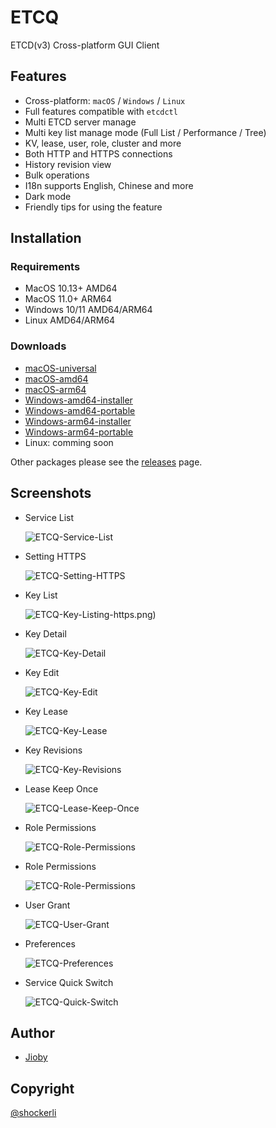 # ETCQ

ETCD(v3) Cross-platform GUI Client


## Features
- Cross-platform: `macOS` / `Windows` / `Linux`
- Full features compatible with `etcdctl`
- Multi ETCD server manage
- Multi key list manage mode (Full List / Performance / Tree)
- KV, lease, user, role, cluster and more
- Both HTTP and HTTPS connections
- History revision view
- Bulk operations
- I18n supports English, Chinese and more
- Dark mode
- Friendly tips for using the feature


## Installation

### Requirements
- MacOS 10.13+ AMD64
- MacOS 11.0+ ARM64
- Windows 10/11 AMD64/ARM64
- Linux AMD64/ARM64

### Downloads
- [macOS-universal](https://github.com/shockerli/etcq/releases/download/1.2.0/etcq-1.2.0-macos-universal.dmg)
- [macOS-amd64](https://github.com/shockerli/etcq/releases/download/1.2.0/etcq-1.2.0-macos-amd64.dmg)
- [macOS-arm64](https://github.com/shockerli/etcq/releases/download/1.2.0/etcq-1.2.0-macos-arm64.dmg)
- [Windows-amd64-installer](https://github.com/shockerli/etcq/releases/download/1.2.0/etcq-1.2.0-windows-amd64-installer.exe)
- [Windows-amd64-portable](https://github.com/shockerli/etcq/releases/download/1.2.0/etcq-1.2.0-windows-amd64-portable.exe)
- [Windows-arm64-installer](https://github.com/shockerli/etcq/releases/download/1.2.0/etcq-1.2.0-windows-arm64-installer.exe)
- [Windows-arm64-portable](https://github.com/shockerli/etcq/releases/download/1.2.0/etcq-1.2.0-windows-arm64-portable.exe)
- Linux: comming soon

Other packages please see the [releases](https://github.com/shockerli/etcq/releases) page.



## Screenshots

- Service List

    ![ETCQ-Service-List](assets/etcq-service-list.png)

- Setting HTTPS

    ![ETCQ-Setting-HTTPS](assets/etcq-setting-https.png)

- Key List

    ![ETCQ-Key-List](assets/etcq-key-list.png)ing-https.png)

- Key Detail

    ![ETCQ-Key-Detail](assets/etcq-key-detail.png)

- Key Edit

    ![ETCQ-Key-Edit](assets/etcq-key-edit.png)

- Key Lease

    ![ETCQ-Key-Lease](assets/etcq-key-lease.png)

- Key Revisions

    ![ETCQ-Key-Revisions](assets/etcq-key-revisions.png)

- Lease Keep Once

    ![ETCQ-Lease-Keep-Once](assets/etcq-lease-keep-once.png)

- Role Permissions

    ![ETCQ-Role-Permissions](assets/etcq-role-permissions.png)

- Role Permissions

    ![ETCQ-Role-Permissions](assets/etcq-role-permissions.png)

- User Grant

    ![ETCQ-User-Grant](assets/etcq-user-grant.png)

- Preferences

    ![ETCQ-Preferences](assets/etcq-preferences.png)

- Service Quick Switch

    ![ETCQ-Quick-Switch](assets/etcq-quick-switch.png)


## Author
- [Jioby](https://github.com/shockerli)

## Copyright
[@shockerli](https://github.com/shockerli)

